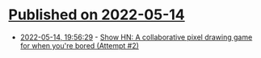 # [Published on 2022-05-14](index.md)

* [2022-05-14, 19:56:29](https://news.ycombinator.com/item?id=31381734) - [Show HN: A collaborative pixel drawing game for when you're bored (Attempt #2)](https://pixel.vkoskiv.com)
